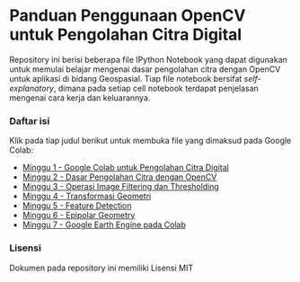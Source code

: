 # Panduan Penggunaan OpenCV untuk Pengolahan Citra Digital
Repository ini berisi beberapa file IPython Notebook yang dapat digunakan untuk memulai belajar mengenai dasar pengolahan citra dengan OpenCV untuk aplikasi di bidang Geospasial. Tiap file notebook bersifat *self-explanatory*, dimana pada setiap cell notebook terdapat penjelasan mengenai cara kerja dan keluarannya.



### Daftar isi

Klik pada tiap judul berikut untuk membuka file yang dimaksud pada Google Colab: 

- [Minggu 1 - Google Colab untuk Pengolahan Citra Digital](https://colab.research.google.com/github/danylaksono/OpenCV-PCD/blob/main/Minggu%201_%20Panduan%20Google%20Colab%20untuk%20PCD.ipynb)
- [Minggu 2 - Dasar Pengolahan Citra dengan OpenCV](https://colab.research.google.com/github/danylaksono/OpenCV-PCD/blob/main/Minggu%202_%20Dasar%20Pengolahan%20Citra%20dengan%20OpenCV.ipynb)
- [Minggu 3 - Operasi Image Filtering dan Thresholding](https://colab.research.google.com/github/danylaksono/OpenCV-PCD/blob/main/Minggu%203_%20Operasi%20Image%20Filtering%20dan%20Thresholding.ipynb)
- [Minggu 4 - Transformasi Geometri](https://colab.research.google.com/github/danylaksono/OpenCV-PCD/blob/main/Minggu%204_%20Transformasi%20Geometri.ipynb)
- [Minggu 5 - Feature Detection](https://colab.research.google.com/github/danylaksono/OpenCV-PCD/blob/main/Minggu%205_%20Feature%20Detection.ipynb)
- [Minggu 6 - Epipolar Geometry](https://colab.research.google.com/github/danylaksono/OpenCV-PCD/blob/main/Minggu%206_%20Epipolar%20Geometry.ipynb)
- [Minggu 7 - Google Earth Engine pada Colab](https://colab.research.google.com/github/danylaksono/OpenCV-PCD/blob/main/Minggu%207_%20Google%20Earth%20Engine%20di%20Colab.ipynb)



### Lisensi

Dokumen pada repository ini memiliki Lisensi MIT